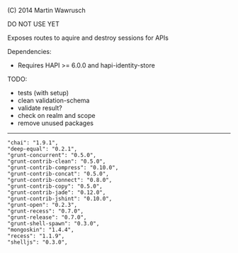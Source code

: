 (C) 2014 Martin Wawrusch

DO NOT USE YET

Exposes routes to aquire and destroy sessions for APIs

Dependencies:

* Requires HAPI >= 6.0.0 and hapi-identity-store

TODO:


* tests (with setup)
* clean validation-schema
* validate result?
* check on realm and scope
* remove unused packages


---
    "chai": "1.9.1",
    "deep-equal": "0.2.1",
    "grunt-concurrent": "0.5.0",
    "grunt-contrib-clean": "0.5.0",
    "grunt-contrib-compress": "0.10.0",
    "grunt-contrib-concat": "0.5.0",
    "grunt-contrib-connect": "0.8.0",
    "grunt-contrib-copy": "0.5.0",
    "grunt-contrib-jade": "0.12.0",
    "grunt-contrib-jshint": "0.10.0",
    "grunt-open": "0.2.3",
    "grunt-recess": "0.7.0",
    "grunt-release": "0.7.0",
    "grunt-shell-spawn": "0.3.0",
    "mongoskin": "1.4.4",
    "recess": "1.1.9",
    "shelljs": "0.3.0",
